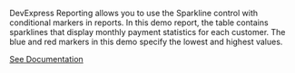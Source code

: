 DevExpress Reporting allows you to use the Sparkline control with conditional markers in reports. In this demo report, the table contains sparklines that display monthly payment statistics for each customer. The blue and red markers in this demo specify the lowest and highest values.

<a href="https://docs.devexpress.com/XtraReports/DevExpress.XtraReports.UI.XRSparkline" target="_blank">See Documentation</a>